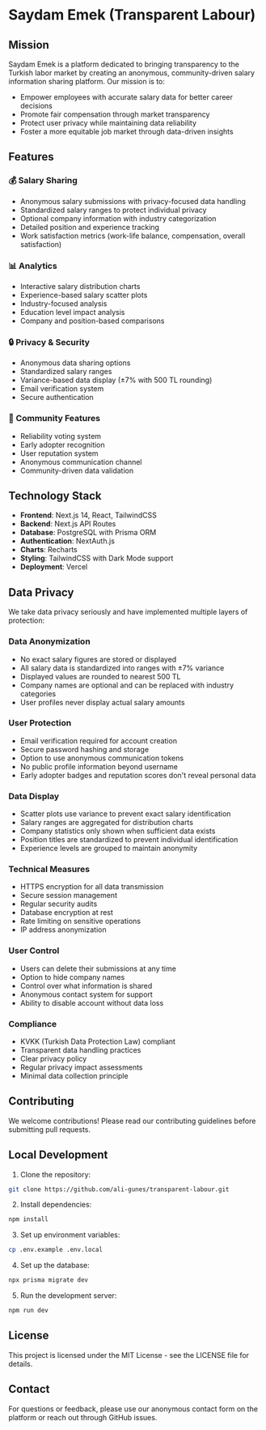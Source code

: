 # Saydam Emek (Transparent Labour)

## Mission

Saydam Emek is a platform dedicated to bringing transparency to the Turkish labor market by creating an anonymous, community-driven salary information sharing platform. Our mission is to:

- Empower employees with accurate salary data for better career decisions
- Promote fair compensation through market transparency
- Protect user privacy while maintaining data reliability
- Foster a more equitable job market through data-driven insights

## Features

### 💰 Salary Sharing
- Anonymous salary submissions with privacy-focused data handling
- Standardized salary ranges to protect individual privacy
- Optional company information with industry categorization
- Detailed position and experience tracking
- Work satisfaction metrics (work-life balance, compensation, overall satisfaction)

### 📊 Analytics
- Interactive salary distribution charts
- Experience-based salary scatter plots
- Industry-focused analysis
- Education level impact analysis
- Company and position-based comparisons

### 🔒 Privacy & Security
- Anonymous data sharing options
- Standardized salary ranges
- Variance-based data display (±7% with 500 TL rounding)
- Email verification system
- Secure authentication

### 👥 Community Features
- Reliability voting system
- Early adopter recognition
- User reputation system
- Anonymous communication channel
- Community-driven data validation

## Technology Stack

- **Frontend**: Next.js 14, React, TailwindCSS
- **Backend**: Next.js API Routes
- **Database**: PostgreSQL with Prisma ORM
- **Authentication**: NextAuth.js
- **Charts**: Recharts
- **Styling**: TailwindCSS with Dark Mode support
- **Deployment**: Vercel

## Data Privacy

We take data privacy seriously and have implemented multiple layers of protection:

### Data Anonymization
- No exact salary figures are stored or displayed
- All salary data is standardized into ranges with ±7% variance
- Displayed values are rounded to nearest 500 TL
- Company names are optional and can be replaced with industry categories
- User profiles never display actual salary amounts

### User Protection
- Email verification required for account creation
- Secure password hashing and storage
- Option to use anonymous communication tokens
- No public profile information beyond username
- Early adopter badges and reputation scores don't reveal personal data

### Data Display
- Scatter plots use variance to prevent exact salary identification
- Salary ranges are aggregated for distribution charts
- Company statistics only shown when sufficient data exists
- Position titles are standardized to prevent individual identification
- Experience levels are grouped to maintain anonymity

### Technical Measures
- HTTPS encryption for all data transmission
- Secure session management
- Regular security audits
- Database encryption at rest
- Rate limiting on sensitive operations
- IP address anonymization

### User Control
- Users can delete their submissions at any time
- Option to hide company names
- Control over what information is shared
- Anonymous contact system for support
- Ability to disable account without data loss

### Compliance
- KVKK (Turkish Data Protection Law) compliant
- Transparent data handling practices
- Clear privacy policy
- Regular privacy impact assessments
- Minimal data collection principle

## Contributing

We welcome contributions! Please read our contributing guidelines before submitting pull requests.

## Local Development

1. Clone the repository:
```bash
git clone https://github.com/ali-gunes/transparent-labour.git
```

2. Install dependencies:
```bash
npm install
```

3. Set up environment variables:
```bash
cp .env.example .env.local
```

4. Set up the database:
```bash
npx prisma migrate dev
```

5. Run the development server:
```bash
npm run dev
```

## License

This project is licensed under the MIT License - see the LICENSE file for details.

## Contact

For questions or feedback, please use our anonymous contact form on the platform or reach out through GitHub issues.
